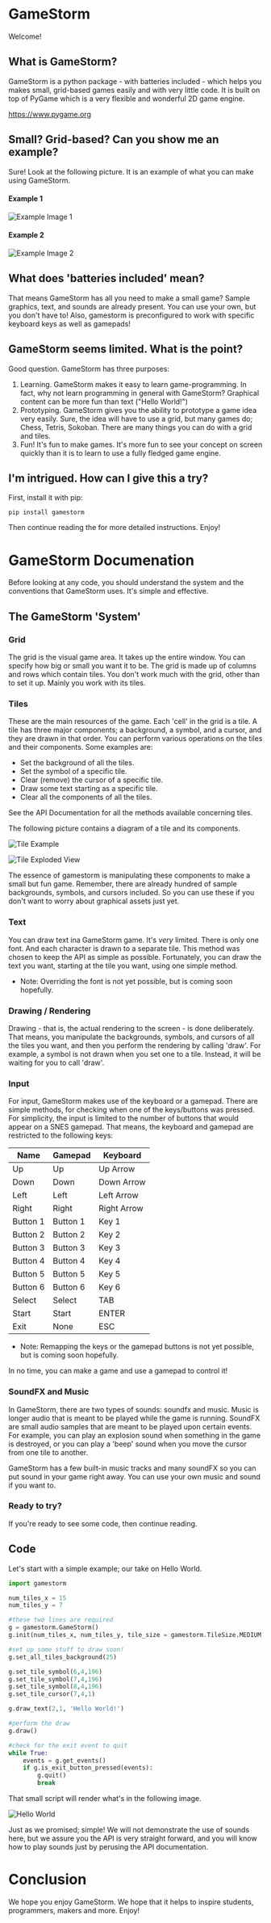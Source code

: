 # GameStorm

Welcome!

## What is GameStorm?

GameStorm is a python package - with batteries included - which helps you makes small, grid-based games easily and with very little code. It is built on top of PyGame which is a very flexible and wonderful 2D game engine.

https://www.pygame.org

## Small? Grid-based? Can you show me an example?

Sure! Look at the following picture. It is an example of what you can make using GameStorm.

#### Example 1
![Example Image 1](docs/game1.png)

#### Example 2
![Example Image 2](docs/game2.png)

## What does 'batteries included' mean?

That means GameStorm has all you need to make a small game? Sample graphics, text, and sounds are already present. You can use your own, but you don't have to! Also, gamestorm is preconfigured to work with specific keyboard keys as well as gamepads!

## GameStorm seems limited. What is the point?

Good question. GameStorm has three purposes:

1. Learning. GameStorm makes it easy to learn game-programming. In fact, why not learn programming in general with GameStorm? Graphical content can be more fun than text ("Hello World!")
2. Prototyping. GameStorm gives you the ability to prototype a game idea very easily. Sure, the idea will have to use a grid, but many games do; Chess, Tetris, Sokoban. There are many things you can do with a grid and tiles.
3. Fun! It's fun to make games. It's more fun to see your concept on screen quickly than it is to learn to use a fully fledged game engine.

## I'm intrigued. How can I give this a try?

First, install it with pip:

`pip install gamestorm`

Then continue reading the for more detailed instructions. Enjoy!

# GameStorm Documenation

Before looking at any code, you should understand the system and the conventions that GameStorm uses. It's simple and effective.

## The GameStorm 'System'


### Grid

The grid is the visual game area. It takes up the entire window. You can specify how big or small you want it to be. The grid is made up of columns and rows which contain tiles. You don't work much with the grid, other than to set it up. Mainly you work with its tiles.

### Tiles

These are the main resources of the game. Each 'cell' in the grid is a tile. A tile has three major components; a background, a symbol, and a cursor, and they are drawn in that order. You can perform various operations on the tiles and their components. Some examples are:

- Set the background of all the tiles.
- Set the symbol of a specific tile. 
- Clear (remove) the cursor of a specific tile.
- Draw some text starting as a specific tile.
- Clear all the components of all the tiles.

See the API Documentation for all the methods available concerning tiles.

The following picture contains a diagram of a tile and its components.

![Tile Example](docs/composite.png)

![Tile Exploded View](docs/exploded-labelled.png)

The essence of gamestorm is manipulating these components to make a small but fun game. Remember, there are already hundred of sample backgrounds, symbols, and cursors included. So you can use these if you don't want to worry about graphical assets just yet.

### Text

You can draw text ina GameStorm game. It's *very* limited. There is only one font. And each character is drawn to a separate tile. This method was chosen to keep the API as simple as possible. Fortunately, you can draw the text you want, starting at the tile you want, using one simple method.

* Note: Overriding the font is not yet possible, but is coming soon hopefully.

### Drawing / Rendering

Drawing - that is, the actual rendering to the screen - is done deliberately. That means, you manipulate the backgrounds, symbols, and cursors of all the tiles you want, and then you perform the rendering by calling 'draw'. For example, a symbol is not drawn when you set one to a tile. Instead, it will be waiting for you to call 'draw'.

### Input

For input, GameStorm makes use of the keyboard or a gamepad. There are simple methods, for checking when one of the keys/buttons was pressed. For simplicity, the input is limited to the number of buttons that would appear on a SNES gamepad. That means, the keyboard and gamepad are restricted to the following keys:

 Name | Gamepad | Keyboard 
---|---|---
 Up | Up | Up Arrow 
 Down | Down | Down Arrow 
 Left | Left | Left Arrow 
 Right | Right | Right Arrow 
 Button 1 | Button 1 | Key 1 
 Button 2 | Button 2 | Key 2 
 Button 3 | Button 3 | Key 3 
 Button 4 | Button 4 | Key 4 
 Button 5 | Button 5 | Key 5 
 Button 6 | Button 6 | Key 6 
 Select | Select | TAB 
 Start | Start | ENTER 
 Exit | None | ESC 

* Note: Remapping the keys or the gamepad buttons is not yet possible, but is coming soon hopefully.

In no time, you can make a game and use a gamepad to control it!

### SoundFX and Music

In GameStorm, there are two types of sounds: soundfx and music. Music is longer audio that is meant to be played while the game is running. SoundFX are small audio samples that are meant to be played upon certain events. For example, you can play an explosion sound when something in the game is destroyed, or you can play a 'beep' sound when you move the cursor from one tile to another.

GameStorm has a few built-in music tracks and many soundFX so you can put sound in your game right away. You can use your own music and sound if you want to.

### Ready to try?

If you're ready to see some code, then continue reading.

## Code

Let's start with a simple example; our take on Hello World.

```python
import gamestorm

num_tiles_x = 15
num_tiles_y = 7

#these two lines are required
g = gamestorm.GameStorm()
g.init(num_tiles_x, num_tiles_y, tile_size = gamestorm.TileSize.MEDIUM, title = 'Hello World')

#set up some stuff to draw soon!
g.set_all_tiles_background(25)

g.set_tile_symbol(6,4,196)
g.set_tile_symbol(7,4,196)
g.set_tile_symbol(8,4,196)
g.set_tile_cursor(7,4,1)

g.draw_text(2,1, 'Hello World!')

#perform the draw
g.draw()

#check for the exit event to quit
while True:
    events = g.get_events()
    if g.is_exit_button_pressed(events):
        g.quit()
        break
```

That small script will render what's in the following image.

![Hello World](docs/example.png)

Just as we promised; simple! We will not demonstrate the use of sounds here, but we assure you the API is very straight forward, and you will know how to play sounds just by perusing the API documentation.


# Conclusion

We hope you enjoy GameStorm. We hope that it helps to inspire students, programmers, makers and more. Enjoy!

